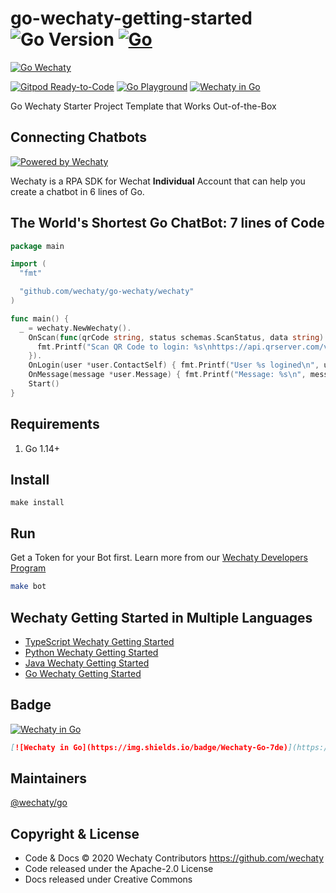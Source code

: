 # go-wechaty-getting-started ![Go Version](https://img.shields.io/github/go-mod/go-version/wechaty/go-wechaty) [![Go](https://github.com/wechaty/go-wechaty-getting-started/workflows/Go/badge.svg)](https://github.com/wechaty/go-wechaty-getting-started/actions?query=workflow%3AGo)

[![Go Wechaty](https://wechaty.github.io/go-wechaty/images/go-wechaty.png)](https://github.com/wechaty/go-wechaty-getting-started)

[![Gitpod Ready-to-Code](https://img.shields.io/badge/Gitpod-Ready--to--Code-blue?logo=gitpod)](https://gitpod.io/#https://github.com/wechaty/go-wechaty-getting-started) 
[![Go Playground](https://img.shields.io/badge/Go-Playground-7de)](https://play.golang.org/p/JGw_2TrVQeg)
[![Wechaty in Go](https://img.shields.io/badge/Wechaty-Go-7de)](https://github.com/wechaty/go-wechaty)

Go Wechaty Starter Project Template that Works Out-of-the-Box

## Connecting Chatbots

[![Powered by Wechaty](https://img.shields.io/badge/Powered%20By-Wechaty-brightgreen.svg)](https://github.com/Wechaty/wechaty)

Wechaty is a RPA SDK for Wechat **Individual** Account that can help you create a chatbot in 6 lines of Go.

## The World's Shortest Go ChatBot: 7 lines of Code

```go
package main

import (
  "fmt"

  "github.com/wechaty/go-wechaty/wechaty"
)

func main() {
  _ = wechaty.NewWechaty().
    OnScan(func(qrCode string, status schemas.ScanStatus, data string) {
      fmt.Printf("Scan QR Code to login: %s\nhttps://api.qrserver.com/v1/create-qr-code/?data=%s\n", status, qrCode)
    }).
    OnLogin(user *user.ContactSelf) { fmt.Printf("User %s logined\n", user) }).
    OnMessage(message *user.Message) { fmt.Printf("Message: %s\n", message) }).
    Start()
}
```

## Requirements

1. Go 1.14+

## Install

```shell
make install
```

## Run

Get a Token for your Bot first. Learn more from our [Wechaty Developers Program](https://github.com/wechaty/wechaty/wiki/Wechaty-Developer-Program)

```sh
make bot
```

## Wechaty Getting Started in Multiple Languages

- [TypeScript Wechaty Getting Started](https://github.com/wechaty/wechaty-getting-started)
- [Python Wechaty Getting Started](https://github.com/wechaty/python-wechaty-getting-started)
- [Java Wechaty Getting Started](https://github.com/wechaty/java-wechaty-getting-started)
- [Go Wechaty Getting Started](https://github.com/wechaty/go-wechaty-getting-started)

## Badge

[![Wechaty in Go](https://img.shields.io/badge/Wechaty-Go-7de)](https://github.com/wechaty/go-wechaty)

```md
[![Wechaty in Go](https://img.shields.io/badge/Wechaty-Go-7de)](https://github.com/wechaty/go-wechaty)
```

## Maintainers

[@wechaty/go](https://github.com/orgs/wechaty/teams/go/members)

## Copyright & License

- Code & Docs © 2020 Wechaty Contributors <https://github.com/wechaty>
- Code released under the Apache-2.0 License
- Docs released under Creative Commons
